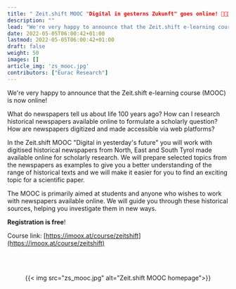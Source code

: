 ```yaml
---
title: " Zeit.shift MOOC "Digital in gesterns Zukunft" goes online! 👩🏼‍🏫"
description: ""
lead: "We're very happy to announce that the Zeit.shift e-learning course (MOOC) is now online!"
date: 2022-05-05T06:00:42+01:00
lastmod: 2022-05-05T06:00:42+01:00
draft: false
weight: 50
images: []
article_img: 'zs_mooc.jpg'
contributors: ["Eurac Research"]
---
```


We're very happy to announce that the Zeit.shift e-learning course (MOOC) is now online! 

What do newspapers tell us about life 100 years ago? How can I research historical newspapers available online to formulate a scholarly question? How are newspapers digitized and made accessible via web platforms?

In the Zeit.shift MOOC "Digital in yesterday's future" you will work with digitised historical newspapers from North, East and South Tyrol made available online for scholarly research. We will prepare selected topics from the newspapers as examples to give you a better understanding of the range of historical texts and we will make it easier for you to find an exciting topic for a scientific paper.

The MOOC is primarily aimed at students and anyone who wishes to work with newspapers available online. We will guide you through these historical sources, helping you investigate them in new ways.

<strong>Registration is free</strong>! 

Course link: [https://imoox.at/course/zeitshift](https://imoox.at/course/zeitshift)


<br /><br />


<center>
  {{< img src="zs_mooc.jpg" alt="Zeit.shift MOOC homepage">}}
</center>
 

 

